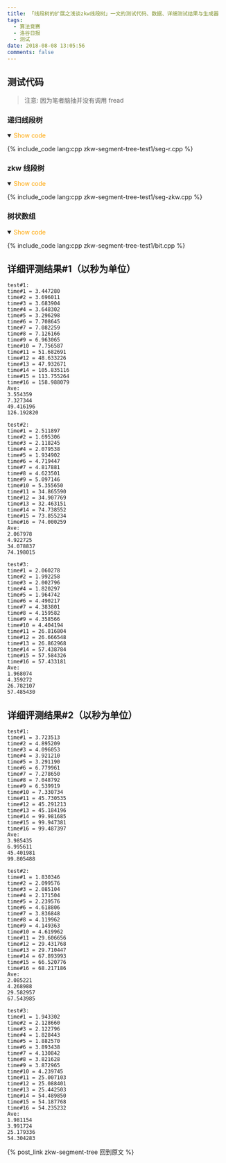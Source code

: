 ```yaml
---
title: 「线段树的扩展之浅谈zkw线段树」一文的测试代码、数据、详细测试结果与生成器
tags:
  - 算法竞赛
  - 洛谷日报
  - 测试
date: 2018-08-08 13:05:56
comments: false
---
```


## 测试代码

<!--more-->

> 注意: 因为笔者脑抽并没有调用 fread

### 递归线段树

<details open>
<summary><font color='orange'>Show code</font></summary>

{% include_code lang:cpp zkw-segment-tree-test1/seg-r.cpp %}

</details>

### zkw 线段树

<details open>
<summary><font color='orange'>Show code</font></summary>

{% include_code lang:cpp zkw-segment-tree-test1/seg-zkw.cpp %}

</details>

### 树状数组

<details open>
<summary><font color='orange'>Show code</font></summary>

{% include_code lang:cpp zkw-segment-tree-test1/bit.cpp %}

</details>

## 详细评测结果#1（以秒为单位）

```text
test#1:
time#1 = 3.447280
time#2 = 3.696011
time#3 = 3.683904
time#4 = 3.648302
time#5 = 3.296298
time#6 = 7.708645
time#7 = 7.082259
time#8 = 7.126166
time#9 = 6.963065
time#10 = 7.756587
time#11 = 51.682691
time#12 = 48.633226
time#13 = 47.932671
time#14 = 105.835116
time#15 = 113.755264
time#16 = 158.988079
Ave:
3.554359
7.327344
49.416196
126.192820

test#2:
time#1 = 2.511897
time#2 = 1.695306
time#3 = 2.118245
time#4 = 2.079538
time#5 = 1.934902
time#6 = 4.719447
time#7 = 4.817881
time#8 = 4.623501
time#9 = 5.097146
time#10 = 5.355650
time#11 = 34.865590
time#12 = 34.907769
time#13 = 32.463151
time#14 = 74.738552
time#15 = 73.855234
time#16 = 74.000259
Ave:
2.067978
4.922725
34.078837
74.198015

test#3:
time#1 = 2.060278
time#2 = 1.992258
time#3 = 2.002796
time#4 = 1.820297
time#5 = 1.964742
time#6 = 4.490217
time#7 = 4.383801
time#8 = 4.159582
time#9 = 4.358566
time#10 = 4.404194
time#11 = 26.816804
time#12 = 26.666548
time#13 = 26.862968
time#14 = 57.438784
time#15 = 57.584326
time#16 = 57.433181
Ave:
1.968074
4.359272
26.782107
57.485430

```

## 详细评测结果#2（以秒为单位）

```text
test#1:
time#1 = 3.723513
time#2 = 4.895209
time#3 = 4.096053
time#4 = 3.921210
time#5 = 3.291190
time#6 = 6.779961
time#7 = 7.278650
time#8 = 7.048792
time#9 = 6.539919
time#10 = 7.330734
time#11 = 45.730535
time#12 = 45.291213
time#13 = 45.184196
time#14 = 99.981685
time#15 = 99.947381
time#16 = 99.487397
Ave:
3.985435
6.995611
45.401981
99.805488

test#2:
time#1 = 1.830346
time#2 = 2.099576
time#3 = 2.085104
time#4 = 2.171504
time#5 = 2.239576
time#6 = 4.618806
time#7 = 3.836848
time#8 = 4.119962
time#9 = 4.149363
time#10 = 4.619962
time#11 = 29.606656
time#12 = 29.431768
time#13 = 29.710447
time#14 = 67.893993
time#15 = 66.520776
time#16 = 68.217186
Ave:
2.085221
4.268988
29.582957
67.543985

test#3:
time#1 = 1.943302
time#2 = 2.128660
time#3 = 2.122796
time#4 = 1.828443
time#5 = 1.882570
time#6 = 3.893438
time#7 = 4.130842
time#8 = 3.821628
time#9 = 3.872965
time#10 = 4.239745
time#11 = 25.007103
time#12 = 25.088401
time#13 = 25.442503
time#14 = 54.489850
time#15 = 54.187768
time#16 = 54.235232
Ave:
1.981154
3.991724
25.179336
54.304283
```

{% post_link zkw-segment-tree 回到原文 %}
